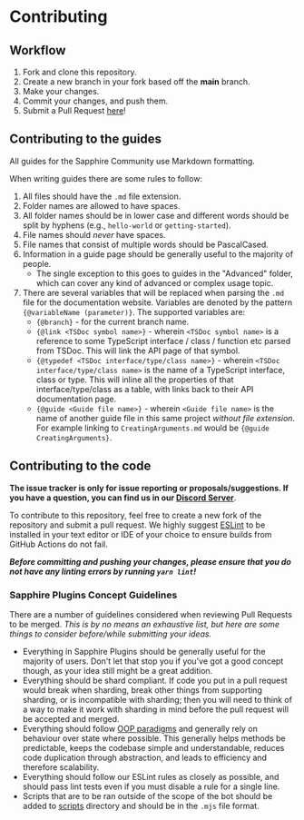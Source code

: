 # Contributing

## Workflow

1. Fork and clone this repository.
2. Create a new branch in your fork based off the **main** branch.
3. Make your changes.
4. Commit your changes, and push them.
5. Submit a Pull Request [here]!

## Contributing to the guides

All guides for the Sapphire Community use Markdown formatting.

When writing guides there are some rules to follow:

1. All files should have the `.md` file extension.
2. Folder names are allowed to have spaces.
3. All folder names should be in lower case and different words should be split by hyphens (e.g., `hello-world` or `getting-started`).
4. File names should _never_ have spaces.
5. File names that consist of multiple words should be PascalCased.
6. Information in a guide page should be generally useful to the majority of people.
    - The single exception to this goes to guides in the "Advanced" folder, which can cover any kind of advanced or complex usage topic.
7. There are several variables that will be replaced when parsing the `.md` file for the documentation website. Variables are denoted by the pattern `{@variableName (parameter)}`. The supported variables are:
    - `{@branch}` - for the current branch name.
    - `{@link <TSDoc symbol name>}` - wherein `<TSDoc symbol name>` is a reference to some TypeScript interface / class / function etc parsed from TSDoc. This will link the API page of that symbol.
    - `{@typedef <TSDoc interface/type/class name>}` - wherein `<TSDoc interface/type/class name>` is the name of a TypeScript interface, class or type. This will inline all the properties of that interface/type/class as a table, with links back to their API documentation page.
    - `{@guide <Guide file name>}` - wherein `<Guide file name>` is the name of another guide file in this same project _without file extension_. For example linking to `CreatingArguments.md` would be `{@guide CreatingArguments}`.

## Contributing to the code

**The issue tracker is only for issue reporting or proposals/suggestions. If you have a question, you can find us in our [Discord Server][discord server]**.

To contribute to this repository, feel free to create a new fork of the repository and
submit a pull request. We highly suggest [ESLint] to be installed
in your text editor or IDE of your choice to ensure builds from GitHub Actions do not fail.

**_Before committing and pushing your changes, please ensure that you do not have any linting errors by running `yarn lint`!_**

### Sapphire Plugins Concept Guidelines

There are a number of guidelines considered when reviewing Pull Requests to be merged. _This is by no means an exhaustive list, but here are some things to consider before/while submitting your ideas._

-   Everything in Sapphire Plugins should be generally useful for the majority of users. Don't let that stop you if you've got a good concept though, as your idea still might be a great addition.
-   Everything should be shard compliant. If code you put in a pull request would break when sharding, break other things from supporting sharding, or is incompatible with sharding; then you will need to think of a way to make it work with sharding in mind before the pull request will be accepted and merged.
-   Everything should follow [OOP paradigms][oop paradigms] and generally rely on behaviour over state where possible. This generally helps methods be predictable, keeps the codebase simple and understandable, reduces code duplication through abstraction, and leads to efficiency and therefore scalability.
-   Everything should follow our ESLint rules as closely as possible, and should pass lint tests even if you must disable a rule for a single line.
-   Scripts that are to be ran outside of the scope of the bot should be added to [scripts] directory and should be in the `.mjs` file format.

<!-- Link Dump -->

<!-- Guides -->

<!-- Code -->

[discord server]: https://sapphirejs.dev/discord
[here]: https://github.com/sapphiredev/framework/pulls
[eslint]: https://eslint.org/
[node.js]: https://nodejs.org/en/download/
[yarn]: https://classic.yarnpkg.com/en/docs/install
[oop paradigms]: https://en.wikipedia.org/wiki/Object-oriented_programming
[scripts]: /scripts
